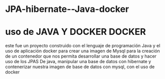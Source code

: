 # JPA-hibernate--Java-docker
<h1>uso de JAVA Y DOCKER DOCKER</h1>

<p>este fue  un proyecto construido con el lenguaje de programación Java y el uso de aplicación docker para crear una imagen de Mysql para la creación de un contenedor que nos permita desarrollar una base de datos y hacer uso de los JPAS De java, manipular una base de datos con hibernate y contenerizar nuestra imagen de base de datos con mysql, con el uso de docker</p>
